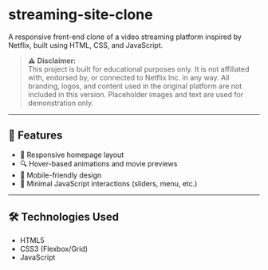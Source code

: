 # streaming-site-clone
A responsive front-end clone of a video streaming platform inspired by Netflix, built using HTML, CSS, and JavaScript.

> ⚠️ **Disclaimer:**  
> This project is built for educational purposes only. It is not affiliated with, endorsed by, or connected to Netflix Inc. in any way. All branding, logos, and content used in the original platform are not included in this version. Placeholder images and text are used for demonstration only.

---

## 🚀 Features

- 🎥 Responsive homepage layout
- 🔍 Hover-based animations and movie previews
- 📱 Mobile-friendly design
- 🔧 Minimal JavaScript interactions (sliders, menu, etc.)

---

## 🛠️ Technologies Used

- HTML5
- CSS3 (Flexbox/Grid)
- JavaScript

